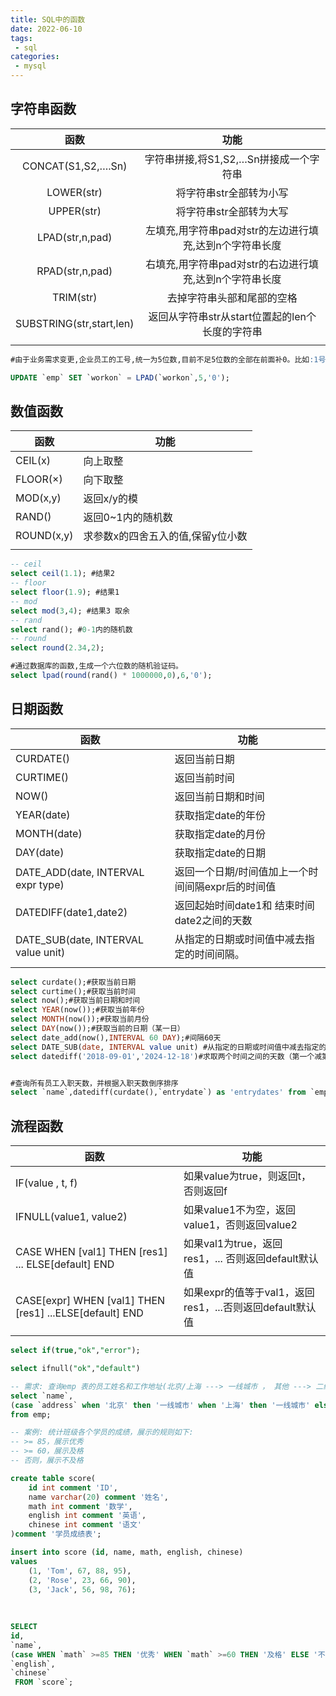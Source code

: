 ```yaml
---
title: SQL中的函数
date: 2022-06-10
tags:
 - sql
categories:
 - mysql
---
```


## 字符串函数

|           函数           |                          功能                           |
| :----------------------: | :-----------------------------------------------------: |
|    CONCAT(S1,S2,….Sn)    |         字符串拼接,将S1,S2,…Sn拼接成一个字符串          |
|        LOWER(str)        |                 将字符串str全部转为小写                 |
|        UPPER(str)        |                 将字符串str全部转为大写                 |
|     LPAD(str,n,pad)      | 左填充,用字符串pad对str的左边进行填充,达到n个字符串长度 |
|     RPAD(str,n,pad)      | 右填充,用字符串pad对str的右边进行填充,达到n个字符串长度 |
|        TRIM(str)         |               去掉字符串头部和尾部的空格                |
| SUBSTRING(str,start,len) |     返回从字符串str从start位置起的len个长度的字符串     |
|                          |                                                         |

```sql
#由于业务需求变更,企业员工的工号,统一为5位数,目前不足5位数的全部在前面补0。比如:1号员工的工号应该为00001。

UPDATE `emp` SET `workon` = LPAD(`workon`,5,'0');
```

## 数值函数

| 函数       | 功能                              |
| ---------- | --------------------------------- |
| CEIL(x)    | 向上取整                          |
| FLOOR(×)   | 向下取整                          |
| MOD(x,y)   | 返回x/y的模                       |
| RAND()     | 返回0~1内的随机数                 |
| ROUND(x,y) | 求参数x的四舍五入的值,保留y位小数 |
|            |                                   |

```sql
-- ceil
select ceil(1.1); #结果2
-- floor
select floor(1.9); #结果1
-- mod
select mod(3,4); #结果3 取余
-- rand
select rand(); #0-1内的随机数
-- round
select round(2.34,2);

#通过数据库的函数,生成一个六位数的随机验证码。
select lpad(round(rand() * 1000000,0),6,'0');
```

## 日期函数



| 函数                                | 功能                                              |
| ----------------------------------- | ------------------------------------------------- |
| CURDATE()                           | 返回当前日期                                      |
| CURTIME()                           | 返回当前时间                                      |
| NOW()                               | 返回当前日期和时间                                |
| YEAR(date)                          | 获取指定date的年份                                |
| MONTH(date)                         | 获取指定date的月份                                |
| DAY(date)                           | 获取指定date的日期                                |
| DATE_ADD(date, INTERVAL expr type)  | 返回一个日期/时间值加上一个时间间隔expr后的时间值 |
| DATEDIFF(date1,date2)               | 返回起始时间date1和 结束时间date2之间的天数       |
| DATE_SUB(date, INTERVAL value unit) | 从指定的日期或时间值中减去指定的时间间隔。        |
|                                     |                                                   |

```sql
select curdate();#获取当前日期
select curtime();#获取当前时间
select now();#获取当前日期和时间
select YEAR(now());#获取当前年份
select MONTH(now());#获取当前月份
select DAY(now());#获取当前的日期（某一日）
select date_add(now(),INTERVAL 60 DAY);#间隔60天
select DATE_SUB(date, INTERVAL value unit) #从指定的日期或时间值中减去指定的时间间隔。
select datediff('2018-09-01','2024-12-18')#求取两个时间之间的天数（第一个减第二个时间）


#查询所有员工入职天数，并根据入职天数倒序排序
select `name`,datediff(curdate(),`entrydate`) as 'entrydates' from `emp` order by 'entrydates' de;
```

## 流程函数

| 函数                                                    | 功能                                                     |
| ------------------------------------------------------- | -------------------------------------------------------- |
| IF(value , t, f)                                        | 如果value为true，则返回t，否则返回f                      |
| IFNULL(value1, value2)                                  | 如果value1不为空，返回value1，否则返回value2             |
| CASE WHEN [val1] THEN [res1] ... ELSE[default] END      | 如果val1为true，返回res1，... 否则返回default默认值      |
| CASE[expr] WHEN [val1] THEN [res1] ...ELSE[default] END | 如果expr的值等于val1，返回res1，...否则返回default默认值 |
|                                                         |                                                          |

```sql
select if(true,"ok","error");

select ifnull("ok","default")

-- 需求: 查询emp 表的员工姓名和工作地址(北京/上海 ---> 一线城市 ， 其他 ---> 二线城市)
select `name`,
(case `address` when '北京' then '一线城市' when '上海' then '一线城市' else '二线城市' end) as '工作地址'
from emp;

-- 案例: 统计班级各个学员的成绩，展示的规则如下:
-- >= 85，展示优秀
-- >= 60，展示及格
-- 否则，展示不及格

create table score(
    id int comment 'ID',
    name varchar(20) comment '姓名',
    math int comment '数学',
    english int comment '英语',
    chinese int comment '语文'
)comment '学员成绩表';

insert into score (id, name, math, english, chinese) 
values 
    (1, 'Tom', 67, 88, 95),
    (2, 'Rose', 23, 66, 90),
    (3, 'Jack', 56, 98, 76);
    
    
    
SELECT
id,
`name`,
(case WHEN `math` >=85 THEN '优秀' WHEN `math` >=60 THEN '及格' ELSE '不及格'  END)AS '数学',
`english`,
`chinese`
 FROM `score`;
```

## 
